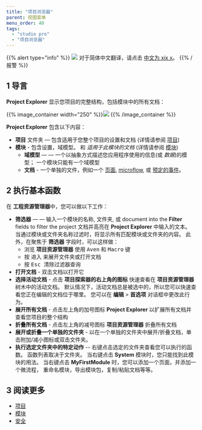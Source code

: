 ```yaml
---
title: "项目浏览器"
parent: 视图菜单
menu_order: 40
tags:
  - "studio pro"
  - "项目浏览器"
---
```


{{% alert type="info" %}}
<img src="attachments/chinese-translation/china.png" style="display: inline-block; margin: 0" /> 对于简体中文翻译，请点击 [中文为 xix x](https://cdn.mendix.tencent-cloud.com/documentation/refguide8/project-explorer.pdf)。
{{% /报警 %}}

## 1 导言

**Project Explorer** 显示您项目的完整结构，包括模块中的所有文档：

{{% image_container width="250" %}}![](attachments/project-explorer/project-explorer.png)
{{% /image_container %}}

**Project Explorer** 包含以下内容：

* **项目** 文件夹 — 包含适用于您整个项目的设置和文档 (详情请参阅 [项目](project))
* **模块**  - 包含设置，域模型。 和 *适用于此模块的文档* (详情请参阅 [模块](modules))
  * **域模型** — — 一个以抽象方式描述您应用程序使用的信息(或 *数据*)的模型； 一个模块只能有一个域模型
  * **文档** - 一个单独的文件，例如一个 [页面](pages), [microflow](microflows), 或 [预定的事件](scheduled-events)。

## 2 执行基本函数

在 **工程资源管理器**中，您可以做以下工作：

* **筛选器** — — 输入一个模块的名称, 文件夹, 或 document into the **Filter** fields to filter the project 文档并高亮在 **Project Explorer** 中输入的文本。 当通过模块或文件夹名称过滤时，将显示所有匹配模块或文件夹的内容。 此外，在聚焦于 **筛选器** 字段时，可以这样做：
  * 浏览 **项目资源管理器** 使用 <kbd>Aven</kbd> 和 <kbd>Macro</kbd> 键
  * 按 <kbd>进入</kbd> 来展开文件夹或打开文档
  * 按 <kbd>Esc 清除过滤器查询</kbd>
* **打开文档** - 双击文档以打开它
* **选择活动文档** - 点击 **项目探索器的右上角的图标** 快速查看在 **项目资源管理器** 树木中的活动文档。 默认情况下，活动文档总是被选中的，所以您可以快速查看您正在编辑的文档位于哪里。 您可以在 **编辑** > **首选项** 对话框中更改此行为。
* **展开所有文档** - 点击左上角的加号图标 **Project Explorer** 以扩展所有文档并查看您项目的整个结构
* **折叠所有文档** - 点击左上角的减号图标 **项目资源管理器** 折叠所有文档
* **展开或折叠一个单独的文件夹** - 以在一个单独的文件夹中展开/折叠文档，单击附加/减小图标或双击文件夹。
* **执行选定文件夹中的特定动作** -- 右键点击选定的文件夹查看您可以执行的函数。 函数列表取决于文件夹。 当右键点击 **System** 模块时，您只能找到此模块的用法。 当右键点击 **MyFirstModule** 时，您可以添加一个页面，并添加一个微流程， 重命名模块，导出模块包，复制/粘贴文档等等。

## 3 阅读更多

* [项目](项目)
* [模块](模块)
* [安全](安全)
